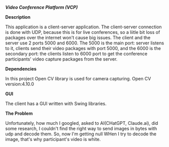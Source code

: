 
***Video Conference Platform (VCP)***

**Description**

This application is a client-server application. The client-server connection is done with UDP, because this is for live conferences, so a liitle bit loss of packages over the internet won't cause big issues.
The client and the server use 2 ports 5000 and 6000. The 5000 is the main port: server listens to it, clients send their video packages with port 5000, and the 6000 is the secondary port: the clients listen to 6000 port to get the conference participants' video capture packages from the server.

**Dependencies**

In this project Open CV library is used for camera capturing.
Open CV version:4.10.0

**GUI**

The client has a GUI written with Swing libraries.

**The Problem**

Unfortunately, how much I googled, asked to AI(CHatGPT, Claude.ai), did some research, I couldn't find the right way to send images in bytes with udp and decode them. So, now I'm getting null WHen I try to decode the image, that's why participant's video is white.
